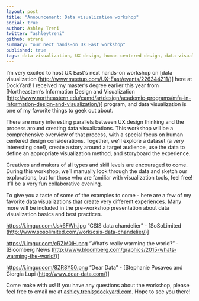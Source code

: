 ```yaml
---
layout: post
title: "Announcement: Data visualization workshop"
social: true
author: Ashley Treni
twitter: "ashleytreni"
github: atreni
summary: "our next hands-on UX East workshop"
published: true
tags: data visualization, UX design, human centered design, data visualization methods
---
```


I’m very excited to host UX East's next hands-on workshop on [data visualization (http://www.meetup.com/UX-East/events/226344211/)] here at DockYard! I received my master’s degree earlier this year from [Northeastern’s Information Design and Visualization (http://www.northeastern.edu/camd/artdesign/academic-programs/mfa-in-information-design-and-visualization/)] program, and data visualization is one of my favorite things to geek out about. 

There are many interesting parallels between UX design thinking and the process around creating data visualizations. This workshop will be a comprehensive overview of that process, with a special focus on human centered design considerations. Together, we’ll explore a dataset (a very interesting one!), create a story around a target audience, use the data to define an appropriate visualization method, and storyboard the experience.

Creatives and makers of all types and skill levels are encouraged to come. During this workshop, we’ll manually look through the data and sketch our explorations, but for those who are familiar with visualization tools, feel free! It’ll be a very fun collaborative evening. 

To give you a taste of some of the examples to come - here are a few of my favorite data visualizations that create very different experiences. Many more will be included in the pre-workshop presentation about data visualization basics and best practices.

https://i.imgur.com/Jsk6FWh.jpg
“CSIS data chandelier” - [SoSoLimited (http://www.sosolimited.com/work/csis-data-chandelier/)]

https://i.imgur.com/cRZM0lH.png
“What’s really warming the world?” - [Bloomberg News (http://www.bloomberg.com/graphics/2015-whats-warming-the-world/)]

https://i.imgur.com/8ZR8Y50.png
“Dear Data” - [Stephanie Posavec and Giorgia Lupi (http://www.dear-data.com/)]

Come make with us! If you have any questions about the workshop, please feel free to email me at ashley.treni@dockyard.com. Hope to see you there!
